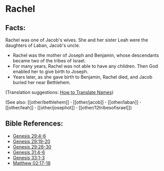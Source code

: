 # Rachel #

## Facts: ##

Rachel was one of Jacob's wives. She and her sister Leah were the daughters of Laban, Jacob's uncle.

* Rachel was the mother of Joseph and Benjamin, whose descendants became two of the tribes of Israel.
* For many years, Rachel was not able to have any children. Then God enabled her to give birth to Joseph.
* Years later, as she gave birth to Benjamin, Rachel died, and Jacob buried her near Bethlehem.

(Translation suggestions: [How to Translate Names](en/ta-vol1/translate/man/translate-names))

(See also: [[other/bethlehem]] **·** [[other/jacob]] **·** [[other/laban]] **·** [[other/leah]] **·** [[other/josephot]] **·** [[other/12tribesofisrael]])

## Bible References: ##

* [Genesis 29:4-6](en/tn/gen/help/29/04)
* [Genesis 29:19-20](en/tn/gen/help/29/19)
* [Genesis 29:28-30](en/tn/gen/help/29/28)
* [Genesis 31:4-6](en/tn/gen/help/31/04)
* [Genesis 33:1-3](en/tn/gen/help/33/01)
* [Matthew 02:17-18](en/tn/mat/help/02/17)